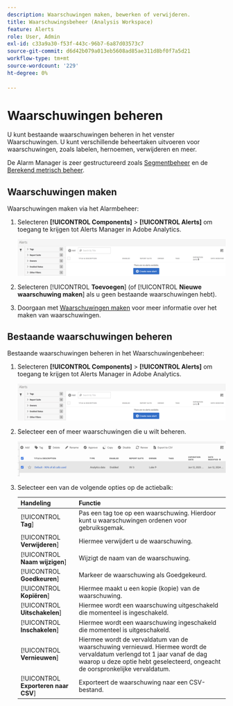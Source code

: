 ```yaml
---
description: Waarschuwingen maken, bewerken of verwijderen.
title: Waarschuwingsbeheer (Analysis Workspace)
feature: Alerts
role: User, Admin
exl-id: c33a9a30-f53f-443c-96b7-6a87d03573c7
source-git-commit: d6d42b079a013eb5608ad85ae311d8bf0f7a5d21
workflow-type: tm+mt
source-wordcount: '229'
ht-degree: 0%

---
```



# Waarschuwingen beheren

U kunt bestaande waarschuwingen beheren in het venster Waarschuwingen. U kunt verschillende beheertaken uitvoeren voor waarschuwingen, zoals labelen, hernoemen, verwijderen en meer.

De Alarm Manager is zeer gestructureerd zoals [Segmentbeheer](https://experienceleague.adobe.com/docs/analytics/components/segmentation/segmentation-workflow/seg-manage.html) en de [Berekend metrisch beheer](https://experienceleague.adobe.com/docs/analytics/components/calculated-metrics/calcmetric-workflow/cm-manager.html).

## Waarschuwingen maken

Waarschuwingen maken via het Alarmbeheer:

1. Selecteren **[!UICONTROL Components]** > **[!UICONTROL Alerts]** om toegang te krijgen tot Alerts Manager in Adobe Analytics.

   ![](assets/alert-manager.png)

1. Selecteren [!UICONTROL **Toevoegen**] (of [!UICONTROL **Nieuwe waarschuwing maken**] als u geen bestaande waarschuwingen hebt).

1. Doorgaan met [Waarschuwingen maken](/help/analyze/analysis-workspace/c-intelligent-alerts/alert-builder.md) voor meer informatie over het maken van waarschuwingen.

## Bestaande waarschuwingen beheren

Bestaande waarschuwingen beheren in het Waarschuwingenbeheer:

1. Selecteren **[!UICONTROL Components]** > **[!UICONTROL Alerts]** om toegang te krijgen tot Alerts Manager in Adobe Analytics.

   ![](assets/alert-manager.png)

1. Selecteer een of meer waarschuwingen die u wilt beheren.

   ![](assets/alert-manager-tasks.png)

1. Selecteer een van de volgende opties op de actiebalk:

   | Handeling | Functie |
   |---------|----------|
   | [!UICONTROL **Tag**] | Pas een tag toe op een waarschuwing. Hierdoor kunt u waarschuwingen ordenen voor gebruiksgemak. |
   | [!UICONTROL **Verwijderen**] | Hiermee verwijdert u de waarschuwing. |
   | [!UICONTROL **Naam wijzigen**] | Wijzigt de naam van de waarschuwing. |
   | [!UICONTROL **Goedkeuren**] | Markeer de waarschuwing als Goedgekeurd. |
   | [!UICONTROL **Kopiëren**] | Hiermee maakt u een kopie (kopie) van de waarschuwing. |
   | [!UICONTROL **Uitschakelen**] | Hiermee wordt een waarschuwing uitgeschakeld die momenteel is ingeschakeld. |
   | [!UICONTROL **Inschakelen**] | Hiermee wordt een waarschuwing ingeschakeld die momenteel is uitgeschakeld. |
   | [!UICONTROL **Vernieuwen**] | Hiermee wordt de vervaldatum van de waarschuwing vernieuwd. Hiermee wordt de vervaldatum verlengd tot 1 jaar vanaf de dag waarop u deze optie hebt geselecteerd, ongeacht de oorspronkelijke vervaldatum. |
   | [!UICONTROL **Exporteren naar CSV**] | Exporteert de waarschuwing naar een CSV-bestand. |
